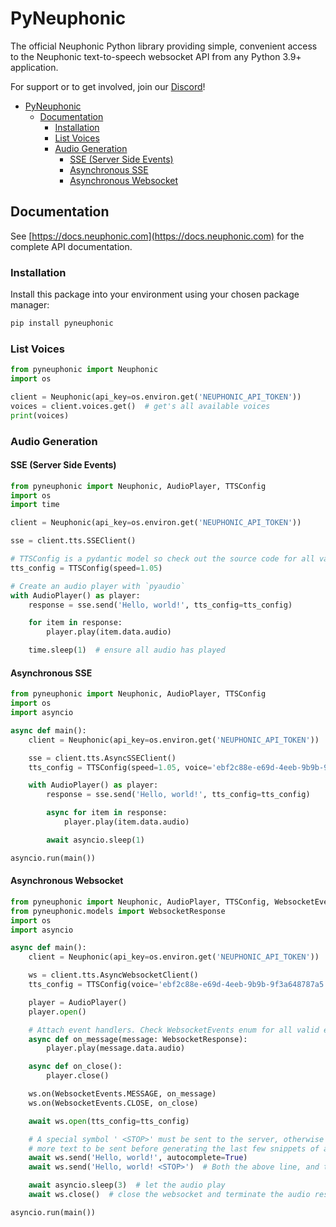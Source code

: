 # PyNeuphonic
The official Neuphonic Python library providing simple, convenient access to the Neuphonic text-to-speech websocket
API from any Python 3.9+ application.

For support or to get involved, join our [Discord](https://discord.gg/G258vva7gZ)!

- [PyNeuphonic](#pyneuphonic)
     - [Documentation](#documentation)
         - [Installation](#installation)
         - [List Voices](#list-voices)
         - [Audio Generation](#audio-generation)
             - [SSE (Server Side Events)](#sse-server-side-events)
             - [Asynchronous SSE](#asynchronous-sse)
             - [Asynchronous Websocket](#asynchronous-websocket)

## Documentation
See [https://docs.neuphonic.com](https://docs.neuphonic.com) for the complete API documentation.

### Installation
Install this package into your environment using your chosen package manager:

```bash
pip install pyneuphonic
```

### List Voices
```python
from pyneuphonic import Neuphonic
import os

client = Neuphonic(api_key=os.environ.get('NEUPHONIC_API_TOKEN'))
voices = client.voices.get()  # get's all available voices
print(voices)
```

### Audio Generation
#### SSE (Server Side Events)
```python
from pyneuphonic import Neuphonic, AudioPlayer, TTSConfig
import os
import time

client = Neuphonic(api_key=os.environ.get('NEUPHONIC_API_TOKEN'))

sse = client.tts.SSEClient()

# TTSConfig is a pydantic model so check out the source code for all valid options
tts_config = TTSConfig(speed=1.05)

# Create an audio player with `pyaudio`
with AudioPlayer() as player:
    response = sse.send('Hello, world!', tts_config=tts_config)

    for item in response:
        player.play(item.data.audio)

    time.sleep(1)  # ensure all audio has played
```

#### Asynchronous SSE
```python
from pyneuphonic import Neuphonic, AudioPlayer, TTSConfig
import os
import asyncio

async def main():
    client = Neuphonic(api_key=os.environ.get('NEUPHONIC_API_TOKEN'))

    sse = client.tts.AsyncSSEClient()
    tts_config = TTSConfig(speed=1.05, voice='ebf2c88e-e69d-4eeb-9b9b-9f3a648787a5')

    with AudioPlayer() as player:
        response = sse.send('Hello, world!', tts_config=tts_config)

        async for item in response:
            player.play(item.data.audio)

        await asyncio.sleep(1)

asyncio.run(main())
```

#### Asynchronous Websocket
```python
from pyneuphonic import Neuphonic, AudioPlayer, TTSConfig, WebsocketEvents
from pyneuphonic.models import WebsocketResponse
import os
import asyncio

async def main():
    client = Neuphonic(api_key=os.environ.get('NEUPHONIC_API_TOKEN'))

    ws = client.tts.AsyncWebsocketClient()
    tts_config = TTSConfig(voice='ebf2c88e-e69d-4eeb-9b9b-9f3a648787a5')

    player = AudioPlayer()
    player.open()

    # Attach event handlers. Check WebsocketEvents enum for all valid events.
    async def on_message(message: WebsocketResponse):
        player.play(message.data.audio)

    async def on_close():
        player.close()

    ws.on(WebsocketEvents.MESSAGE, on_message)
    ws.on(WebsocketEvents.CLOSE, on_close)

    await ws.open(tts_config=tts_config)

    # A special symbol ' <STOP>' must be sent to the server, otherwise the server will wait for
    # more text to be sent before generating the last few snippets of audio
    await ws.send('Hello, world!', autocomplete=True)
    await ws.send('Hello, world! <STOP>')  # Both the above line, and this line, are equivalent

    await asyncio.sleep(3)  # let the audio play
    await ws.close()  # close the websocket and terminate the audio resources

asyncio.run(main())
```
